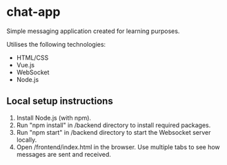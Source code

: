 # chat-app
Simple messaging application created for learning purposes.

Utilises the following technologies:
* HTML/CSS
* Vue.js
* WebSocket
* Node.js

## Local setup instructions
1. Install Node.js (with npm).
2. Run "npm install" in /backend directory to install required packages.
3. Run "npm start" in /backend directory to start the Websocket server locally.
4. Open /frontend/index.html in the browser. Use multiple tabs to see how messages are sent and received. 

